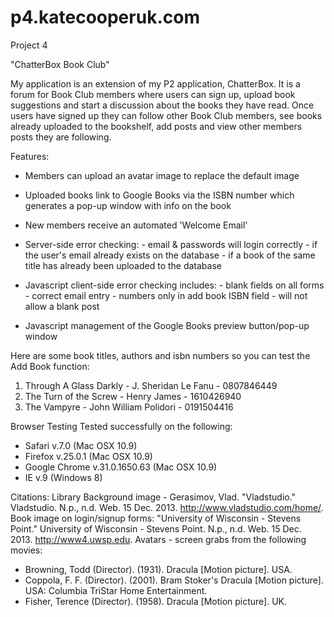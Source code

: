 p4.katecooperuk.com
===================

Project 4

"ChatterBox Book Club"


My application is an extension of my P2 application, ChatterBox. It is a forum for Book Club members where users can sign up, upload book suggestions and start a discussion about the books they have read. Once users have signed up they can follow other Book Club members, see books already uploaded to the bookshelf, add posts and view other members posts they are following.

Features:
-	Members can upload an avatar image to replace the default image

-	Uploaded books link to Google Books via the ISBN number which generates a pop-up window with info on the book

-	New members receive an automated 'Welcome Email'

- 	Server-side error checking: 
		- email & passwords will login correctly
		- if the user's email already exists on the database
		- if a book of the same title has already been uploaded to the database
		
- 	Javascript client-side error checking includes: 
		- blank fields on all forms
		- correct email entry
		- numbers only in add book ISBN field
		- will not allow a blank post
		
-	Javascript management of the Google Books preview button/pop-up window

Here are some book titles, authors and isbn numbers so you can test the Add Book function:

1. Through A Glass Darkly - J. Sheridan Le Fanu - 0807846449
2. The Turn of the Screw - Henry James - 1610426940
3. The Vampyre - John William Polidori - 0191504416

Browser Testing
Tested successfully on the following:
- Safari v.7.0 (Mac OSX 10.9)
- Firefox v.25.0.1 (Mac OSX 10.9)
- Google Chrome v.31.0.1650.63 (Mac OSX 10.9)
- IE v.9 (Windows 8)

Citations:
Library Background image - Gerasimov, Vlad. "Vladstudio." Vladstudio. N.p., n.d. Web. 15 Dec. 2013. <http://www.vladstudio.com/home/>.
Book image on login/signup forms: "University of Wisconsin - Stevens Point." University of Wisconsin - Stevens Point. N.p., n.d. Web. 15 Dec. 2013. <http://www4.uwsp.edu>.
Avatars - screen grabs from the following movies: 
- Browning, Todd (Director). (1931). Dracula [Motion picture]. USA.
- Coppola, F. F. (Director). (2001). Bram Stoker's Dracula [Motion picture]. USA: Columbia TriStar Home Entertainment.
- Fisher, Terence (Director). (1958). Dracula [Motion picture]. UK.

